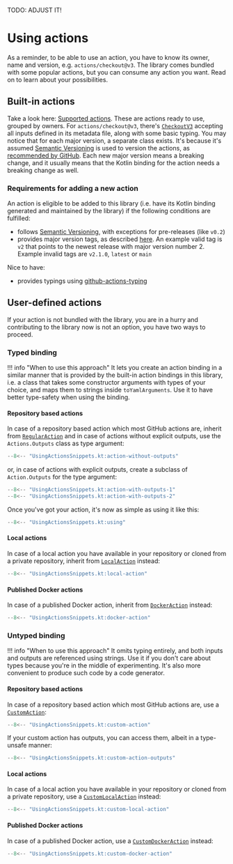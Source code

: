 TODO: ADJUST IT!

# Using actions

As a reminder, to be able to use an action, you have to know its owner, name and version, e.g. `actions/checkout@v3`.
The library comes bundled with some popular actions, but you can consume any action you want. Read on to learn about
your possibilities.

## Built-in actions

Take a look here: [Supported actions](../supported-actions.md).
These are actions ready to use, grouped by owners. For `actions/checkout@v3`, there's [`CheckoutV3`](https://github.com/typesafegithub/github-workflows-kt/blob/main/github-workflows-kt/src/gen/kotlin/io/github/typesafegithub/workflows/actions/actions/CheckoutV3.kt)
accepting all inputs defined in its metadata file, along with some basic typing. You may notice that for each major
version, a separate class exists. It's because it's assumed [Semantic Versioning](https://semver.org/) is used to
version the actions, as [recommended by GitHub](https://docs.github.com/en/actions/creating-actions/about-custom-actions#using-tags-for-release-management).
Each new major version means a breaking change, and it usually means that the Kotlin binding for the action needs a
breaking change as well.

### Requirements for adding a new action

An action is eligible to be added to this library (i.e. have its Kotlin binding generated and maintained by the library)
if the following conditions are fulfilled:

* follows [Semantic Versioning](https://semver.org/), with exceptions for pre-releases (like `v0.2`)
* provides major version tags, as described [here](https://docs.github.com/en/actions/creating-actions/about-custom-actions#using-tags-for-release-management).
  An example valid tag is `v2` that points to the newest release with major version number 2. Example invalid tags are
  `v2.1.0`, `latest` or `main`

Nice to have:

* provides typings using [github-actions-typing](https://github.com/typesafegithub/github-actions-typing/)

## User-defined actions

If your action is not bundled with the library, you are in a hurry and contributing to the library now is not an option,
you have two ways to proceed.

### Typed binding

!!! info "When to use this approach"
    It lets you create an action binding in a similar manner that is provided by the built-in action bindings in this
    library, i.e. a class that takes some constructor arguments with types of your choice, and maps them to strings
    inside `toYamlArguments`. Use it to have better type-safety when using the binding.

#### Repository based actions

In case of a repository based action which most GitHub actions are, inherit from [`RegularAction`](https://github.com/typesafegithub/github-workflows-kt/blob/main/github-workflows-kt/src/main/kotlin/io/github/typesafegithub/workflows/domain/actions/RegularAction.kt)
and in case of actions without explicit outputs, use the `Actions.Outputs` class as type argument:

```kotlin
--8<-- "UsingActionsSnippets.kt:action-without-outputs"
```

or, in case of actions with explicit outputs, create a subclass of `Action.Outputs` for the type argument:

```kotlin
--8<-- "UsingActionsSnippets.kt:action-with-outputs-1"
--8<-- "UsingActionsSnippets.kt:action-with-outputs-2"
```

Once you've got your action, it's now as simple as using it like this:

```kotlin
--8<-- "UsingActionsSnippets.kt:using"
```

#### Local actions

In case of a local action you have available in your repository or cloned from a private repository,
inherit from [`LocalAction`](https://github.com/typesafegithub/github-workflows-kt/blob/main/github-workflows-kt/src/main/kotlin/io/github/typesafegithub/workflows/domain/actions/LocalAction.kt) instead:

```kotlin
--8<-- "UsingActionsSnippets.kt:local-action"
```

#### Published Docker actions

In case of a published Docker action, inherit from [`DockerAction`](https://github.com/typesafegithub/github-workflows-kt/blob/main/github-workflows-kt/src/main/kotlin/io/github/typesafegithub/workflows/domain/actions/DockerAction.kt) instead:

```kotlin
--8<-- "UsingActionsSnippets.kt:docker-action"
```

### Untyped binding

!!! info "When to use this approach"
    It omits typing entirely, and both inputs and outputs are referenced using strings. Use it if you don't care about
    types because you're in the middle of experimenting. It's also more convenient to produce such code by a code
    generator.

#### Repository based actions

In case of a repository based action which most GitHub actions are, use a [`CustomAction`](https://github.com/typesafegithub/github-workflows-kt/blob/main/github-workflows-kt/src/main/kotlin/io/github/typesafegithub/workflows/actions/CustomAction.kt):

```kotlin
--8<-- "UsingActionsSnippets.kt:custom-action"
```

If your custom action has outputs, you can access them, albeit in a type-unsafe manner:

```kotlin
--8<-- "UsingActionsSnippets.kt:custom-action-outputs"
```

#### Local actions

In case of a local action you have available in your repository or cloned from a private repository,
use a [`CustomLocalAction`](https://github.com/typesafegithub/github-workflows-kt/blob/main/github-workflows-kt/src/main/kotlin/io/github/typesafegithub/workflows/actions/CustomLocalAction.kt) instead:

```kotlin
--8<-- "UsingActionsSnippets.kt:custom-local-action"
```

#### Published Docker actions

In case of a published Docker action, use a [`CustomDockerAction`](https://github.com/typesafegithub/github-workflows-kt/blob/main/github-workflows-kt/src/main/kotlin/io/github/typesafegithub/workflows/actions/CustomDockerAction.kt) instead:

```kotlin
--8<-- "UsingActionsSnippets.kt:custom-docker-action"
```
